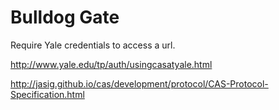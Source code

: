 
# Bulldog Gate

Require Yale credentials to access a url.

http://www.yale.edu/tp/auth/usingcasatyale.html

http://jasig.github.io/cas/development/protocol/CAS-Protocol-Specification.html
